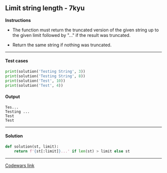 ## Limit string length - 7kyu

**Instructions**

- The function must return the truncated version of the given string up to the given limit followed by "..." if the result was truncated.

- Return the same string if nothing was truncated.

---

#### Test cases

```python
print(solution('Testing String', 3))
print(solution('Testing String', 8))
print(solution('Test', 10))
print(solution('Test', 4))
```

#### Output 

```
Tes...
Testing ...
Test
Test
```

---

#### Solution

```python
def solution(st, limit):
    return f'{st[:limit]}...' if len(st) > limit else st
```

---

[Codewars link](https://www.codewars.com/kata/5208fc3cb613bc725f000142)
